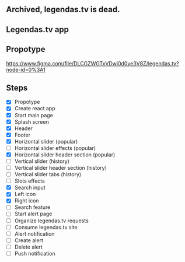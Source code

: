 ## Archived, legendas.tv is dead.

## Legendas.tv app

## Propotype

https://www.figma.com/file/DLCGZWGTxVDwi0d0ye3V8Z/legendas.tv?node-id=0%3A1

## Steps

- [x] Propotype
- [x] Create react app
- [x] Start main page
- [x] Splash screen
- [x] Header
- [x] Footer
- [x] Horizontal slider (popular)
- [ ] Horizontal slider effects (popular)
- [x] Horizontal slider header section (popular)
- [ ] Vertical slider (history)
- [ ] Vertical slider header section (history)
- [ ] Vertical slider tabs (history)
- [ ] Slots effects
- [x] Search input
- [x] Left icon
- [x] Right icon
- [ ] Search feature
- [ ] Start alert page
- [ ] Organize legendas.tv requests
- [ ] Consume legendas.tv site
- [ ] Alert notification
- [ ] Create alert
- [ ] Delete alert
- [ ] Push notification
